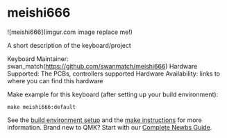 # meishi666

![meishi666](imgur.com image replace me!)

A short description of the keyboard/project

Keyboard Maintainer: swan_match(https://github.com/swanmatch/meishi666)
Hardware Supported: The PCBs, controllers supported
Hardware Availability: links to where you can find this hardware

Make example for this keyboard (after setting up your build environment):

    make meishi666:default

See the [build environment setup](https://docs.qmk.fm/#/getting_started_build_tools) and the [make instructions](https://docs.qmk.fm/#/getting_started_make_guide) for more information. Brand new to QMK? Start with our [Complete Newbs Guide](https://docs.qmk.fm/#/newbs).
